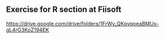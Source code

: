 ## Exercise for R section at Fiisoft
https://drive.google.com/drive/folders/1FrWy_QKqyqoeaBMUs-gL4rG3KoZ194EK

